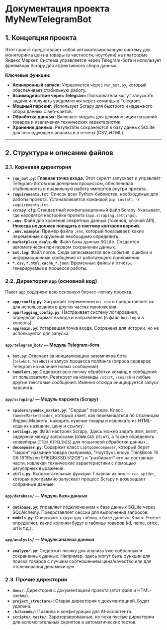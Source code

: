 # Документация проекта MyNewTelegramBot

## 1. Концепция проекта

Этот проект представляет собой автоматизированную систему для мониторинга цен на товары (в частности, ноутбуки) на платформе Яндекс.Маркет. Система управляется через Telegram-бота и использует фреймворк Scrapy для эффективного сбора данных.

**Ключевые функции:**
- **Асинхронный запуск:** Управляется через `run_bot.py`, который обеспечивает стабильную работу.
- **Взаимодействие через Telegram:** Пользователи могут запускать задачи и получать уведомления через команды в Telegram.
- **Мощный парсинг:** Использует Scrapy для быстрого и надежного сбора данных с веб-сайтов.
- **Обработка данных:** Включает модуль для декомпозиции названий товаров и извлечения технических характеристик.
- **Хранение данных:** Результаты сохраняются в базу данных SQLite для последующего анализа и в отчеты (CSV, HTML).

---

## 2. Структура и описание файлов

### 2.1. Корневая директория

- **`run_bot.py`**: **Главная точка входа.** Этот скрипт запускает и управляет Telegram-ботом как дочерним процессом, обеспечивая стабильность и правильную работу импортов внутри проекта.
- **`requirements.txt`**: Список всех Python-библиотек, необходимых для работы проекта. Устанавливается командой `pip install -r requirements.txt`.
- **`scrapy.cfg`**: Стандартный конфигурационный файл Scrapy. Указывает, где находятся настройки проекта (`app.scraping.settings`).
- **`.env`**: Файл для хранения секретных данных (токенов, ключей API). **Никогда не должен попадать в систему контроля версий.**
- **`.env.example`**: Пример файла `.env`, который показывает, какие переменные окружения необходимо определить.
- **`marketplace_deals.db`**: Файл базы данных SQLite. Создается автоматически при первом сохранении данных.
- **`bot.log`**: Файл логов. Сюда записываются все события, ошибки и информационные сообщения от работающего приложения.
- **`*.csv`, `*.html`, `cache_*.json`**: Временные файлы и отчеты, генерируемые в процессе работы.

### 2.2. Директория `app` (основной код)

Пакет `app` содержит всю основную бизнес-логику проекта.

- **`app/config.py`**: Загружает переменные из `.env` и предоставляет их для использования в других частях приложения.
- **`app/logging_config.py`**: Настраивает систему логирования, определяя формат вывода и направления (в файл `bot.log` и в консоль).
- **`app/main.py`**: Устаревшая точка входа. Сохранена для истории, но не используется для запуска.

#### `app/telegram_bot/` — Модуль Telegram-бота

- **`bot.py`**: Отвечает за инициализацию экземпляра бота (`telebot.TeleBot`) и запуск процесса поллинга (опроса серверов Telegram на наличие новых сообщений).
- **`handlers.py`**: Содержит всю логику обработки команд и сообщений от пользователя. Реагирует на команды `/start`, `/search` и любые другие текстовые сообщения. Именно отсюда инициируется запуск парсинга.

#### `app/scraping/` — Модуль парсинга (Scrapy)

- **`spiders/yandex_market.py`**: "Сердце" парсера. Класс `YandexMarketSpider`, который знает, как перемещаться по страницам Яндекс.Маркета, находить нужные товары и извлекать из HTML-кода их название, цену и ссылку.
- **`settings.py`**: Файл настроек Scrapy. Здесь можно задать `USER_AGENT`, задержки между запросами (`DOWNLOAD_DELAY`), а также определить конвейеры (`ITEM_PIPELINES`) для пошаговой обработки данных.
- **`decomposer.py`**: Содержит класс `LaptopDecomposer`, который берет "сырое" название товара (например, "Ноутбук Lenovo ThinkBook 16 G6 16”/Ryzen 5/16GB/SSD 512GB") и "разбирает" его на составные части, извлекая технические характеристики с помощью регулярных выражений.
- **`utils.py`**: Вспомогательные функции. Главная из них — `run_spider`, которая программно запускает процесс Scrapy и возвращает собранные данные.

#### `app/database/` — Модуль базы данных

- **`database.py`**: Управляет подключением к базе данных SQLite через SQLAlchemy. Предоставляет сессии для выполнения запросов.
- **`models.py`**: Описывает структуру таблиц в базе данных. Класс `Product` определяет, какие колонки будут в таблице товаров (id, name, price, url и т.д.).

#### `app/analysis/` — Модуль анализа данных

- **`analyzer.py`**: Содержит логику для анализа уже собранных и сохраненных данных. Например, здесь могут быть функции для поиска товаров с лучшим соотношением цена/качество или для отслеживания динамики цен.

### 2.3. Прочие директории

- **`docs/`**: Директория с документацией проекта (этот файл и HTML-схемы).
- **`project_structure/`**: Старая директория с документацией. Будет удалена.
- **`.kilocode/`**: Правила и конфигурация для AI-ассистента.
- **`scripts/`**, **`tests/`**: Зарезервированные, но пока пустые директории для вспомогательных скриптов и автоматических тестов.